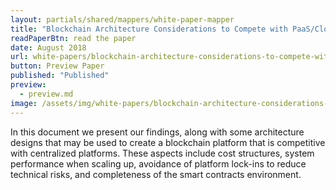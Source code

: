 ```yaml
---
layout: partials/shared/mappers/white-paper-mapper
title: "Blockchain Architecture Considerations to Compete with PaaS/Cloud Services"
readPaperBtn: read the paper
date: August 2018
url: white-papers/blockchain-architecture-considerations-to-compete-with-paas-cloud-services
button: Preview Paper
published: "Published"
preview:
  - preview.md
image: /assets/img/white-papers/blockchain-architecture-considerations-to-compete-with-paas-cloud-services.png
---
```


In this document we present our findings, along with some architecture designs that may be used to create a blockchain platform that is competitive with centralized platforms. These aspects include cost structures, system performance when scaling up, avoidance of platform lock-ins to reduce technical risks, and completeness of the smart contracts environment.
